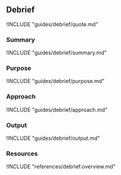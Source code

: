 ## Debrief

!INCLUDE "guides/debrief/quote.md"

### Summary

!INCLUDE "guides/debrief/summary.md"

### Purpose

!INCLUDE "guides/debrief/purpose.md"

### Approach

!INCLUDE "guides/debrief/approach.md"

### Output

!INCLUDE "guides/debrief/output.md"

### Resources

!INCLUDE "references/debrief.overview.md"

